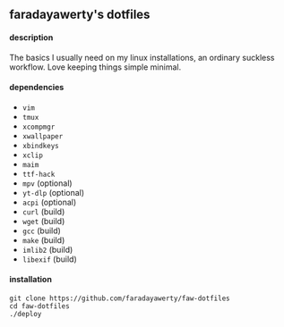 
## faradayawerty's dotfiles

#### description
The basics I usually need on my linux installations, an ordinary suckless workflow. Love keeping things simple minimal.

#### dependencies
* `vim`
* `tmux`
* `xcompmgr`
* `xwallpaper`
* `xbindkeys`
* `xclip`
* `maim`
* `ttf-hack`
* `mpv` (optional)
* `yt-dlp` (optional)
* `acpi` (optional)
* `curl` (build)
* `wget` (build)
* `gcc` (build)
* `make` (build)
* `imlib2` (build)
* `libexif` (build)

#### installation
```
git clone https://github.com/faradayawerty/faw-dotfiles
cd faw-dotfiles
./deploy
```

